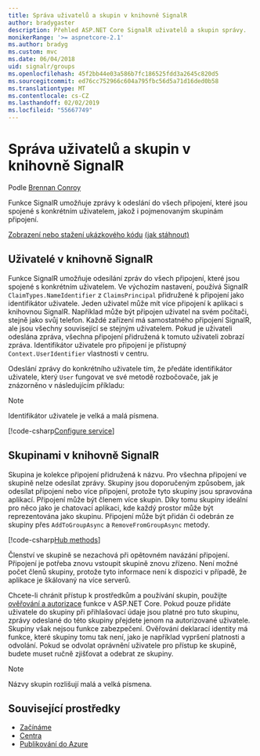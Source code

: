 ```yaml
---
title: Správa uživatelů a skupin v knihovně SignalR
author: bradygaster
description: Přehled ASP.NET Core SignalR uživatelů a skupin správy.
monikerRange: '>= aspnetcore-2.1'
ms.author: bradyg
ms.custom: mvc
ms.date: 06/04/2018
uid: signalr/groups
ms.openlocfilehash: 45f2bb44e03a586b7fc186525fdd3a2645c820d5
ms.sourcegitcommit: ed76cc752966c604a795fbc56d5a71d16ded0b58
ms.translationtype: MT
ms.contentlocale: cs-CZ
ms.lasthandoff: 02/02/2019
ms.locfileid: "55667749"
---
```

# <a name="manage-users-and-groups-in-signalr"></a>Správa uživatelů a skupin v knihovně SignalR

Podle [Brennan Conroy](https://github.com/BrennanConroy)

Funkce SignalR umožňuje zprávy k odeslání do všech připojení, které jsou spojené s konkrétním uživatelem, jakož i pojmenovaným skupinám připojení.

[Zobrazení nebo stažení ukázkového kódu](https://github.com/aspnet/Docs/tree/master/aspnetcore/signalr/groups/sample/) [(jak stáhnout)](xref:index#how-to-download-a-sample)

## <a name="users-in-signalr"></a>Uživatelé v knihovně SignalR

Funkce SignalR umožňuje odesílání zpráv do všech připojení, které jsou spojené s konkrétním uživatelem. Ve výchozím nastavení, používá SignalR `ClaimTypes.NameIdentifier` z `ClaimsPrincipal` přidružené k připojení jako identifikátor uživatele. Jeden uživatel může mít více připojení k aplikaci s knihovnou SignalR. Například může být připojen uživatel na svém počítači, stejně jako svůj telefon. Každé zařízení má samostatného připojení SignalR, ale jsou všechny související se stejným uživatelem. Pokud je uživateli odeslána zpráva, všechna připojení přidružená k tomuto uživateli zobrazí zpráva. Identifikátor uživatele pro připojení je přístupný `Context.UserIdentifier` vlastnosti v centru.

Odeslání zprávy do konkrétního uživatele tím, že předáte identifikátor uživatele, který `User` fungovat ve své metodě rozbočovače, jak je znázorněno v následujícím příkladu:

> [!NOTE]
> Identifikátor uživatele je velká a malá písmena.

[!code-csharp[Configure service](groups/sample/hubs/chathub.cs?range=29-32)]

## <a name="groups-in-signalr"></a>Skupinami v knihovně SignalR

Skupina je kolekce připojení přidružená k názvu. Pro všechna připojení ve skupině nelze odesílat zprávy. Skupiny jsou doporučeným způsobem, jak odesílat připojení nebo více připojení, protože tyto skupiny jsou spravována aplikací. Připojení může být členem více skupin. Díky tomu skupiny ideální pro něco jako je chatovací aplikaci, kde každý prostor může být reprezentována jako skupinu. Připojení může být přidán či odebrán ze skupiny přes `AddToGroupAsync` a `RemoveFromGroupAsync` metody.

[!code-csharp[Hub methods](groups/sample/hubs/chathub.cs?range=15-27)]

Členství ve skupině se nezachová při opětovném navázání připojení. Připojení je potřeba znovu vstoupit skupině znovu zřízeno. Není možné počet členů skupiny, protože tyto informace není k dispozici v případě, že aplikace je škálovaný na více serverů.

Chcete-li chránit přístup k prostředkům a používání skupin, použijte [ověřování a autorizace](xref:signalr/authn-and-authz) funkce v ASP.NET Core. Pokud pouze přidáte uživatele do skupiny při přihlašovací údaje jsou platné pro tuto skupinu, zprávy odeslané do této skupiny přejdete jenom na autorizované uživatele. Skupiny však nejsou funkce zabezpečení. Ověřování deklarací identity má funkce, které skupiny tomu tak není, jako je například vypršení platnosti a odvolání. Pokud se odvolat oprávnění uživatele pro přístup ke skupině, budete muset ručně zjišťovat a odebrat ze skupiny.

> [!NOTE]
> Názvy skupin rozlišují malá a velká písmena.

## <a name="related-resources"></a>Související prostředky

* [Začínáme](xref:tutorials/signalr)
* [Centra](xref:signalr/hubs)
* [Publikování do Azure](xref:signalr/publish-to-azure-web-app)
